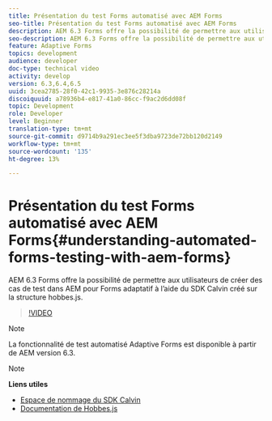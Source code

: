 ```yaml
---
title: Présentation du test Forms automatisé avec AEM Forms
seo-title: Présentation du test Forms automatisé avec AEM Forms
description: AEM 6.3 Forms offre la possibilité de permettre aux utilisateurs de créer des cas de test dans AEM pour Adaptive Forms à l’aide du SDK Calvin créé sur la structure hobbes.js.
seo-description: AEM 6.3 Forms offre la possibilité de permettre aux utilisateurs de créer des cas de test dans AEM pour Adaptive Forms à l’aide du SDK Calvin créé sur la structure hobbes.js.
feature: Adaptive Forms
topics: development
audience: developer
doc-type: technical video
activity: develop
version: 6.3,6.4,6.5
uuid: 3cea2785-28f0-42c1-9935-3e876c28214a
discoiquuid: a78936b4-e817-41a0-86cc-f9ac2d6dd08f
topic: Development
role: Developer
level: Beginner
translation-type: tm+mt
source-git-commit: d9714b9a291ec3ee5f3dba9723de72bb120d2149
workflow-type: tm+mt
source-wordcount: '135'
ht-degree: 13%

---
```



# Présentation du test Forms automatisé avec AEM Forms{#understanding-automated-forms-testing-with-aem-forms}

AEM 6.3 Forms offre la possibilité de permettre aux utilisateurs de créer des cas de test dans AEM pour Forms adaptatif à l’aide du SDK Calvin créé sur la structure hobbes.js.

>[!VIDEO](https://video.tv.adobe.com/v/19700/)

>[!NOTE]
>
>La fonctionnalité de test automatisé Adaptive Forms est disponible à partir de AEM version 6.3.

>[!NOTE]
>
>**Liens utiles**
>
>* [Espace de nommage du SDK Calvin](https://helpx.adobe.com/fr/aem-forms/6-3/calvin-sdk-javascript-api/calvin.html)
>* [Documentation de Hobbes.js](https://docs.adobe.com/docs/fr/aem/6-3/develop/ref/test-api/index.html)

